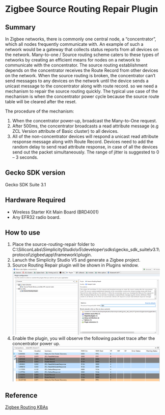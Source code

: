 # Zigbee Source Routing Repair Plugin #

## Summary ##

In Zigbee networks, there is commonly one central node, a “concentrator”, which all nodes frequently communicate with. An example of such a network would be a gateway that collects status reports from all devices on the network. Many-to-one / Source routing scheme caters to these types of networks by creating an efficient means for nodes on a network to communicate with the concentrator.
The source routing establishment depends on the concentrator receives the Route Record from other devices on the network. When the source routing is broken, the concentrator can’t send messages to any devices on the network until the device sends a unicast message to the concentrator along with route record. so we need a mechanism to repair the source routing quickly. The typical use case of the mechanism is when the concentrator power cycle because the source route table will be cleared after the reset.

The procedure of the mechanism:
1. When the concentrator power-up, broadcast the Many-to-One request.
2.  After 500ms, the concentrator broadcasts a read attribute message (e.g ZCL Version attribute of Basic cluster) to all devices.
3. All of the non-concentrator devices will respond a unicast read attribute response message along with Route Record. Devices need to add the random delay to send read attribute response, in case of all the devices send out the packet simultaneously. The range of jitter is suggested to 0 – 3 seconds.


## Gecko SDK version ##

Gecko SDK Suite 3.1

## Hardware Required ##

* Wireless Starter Kit Main Board (BRD4001)
* Any EFR32 radio board.


## How to use ##
1. Place the source-routing-repair folder to C:\SiliconLabs\SimplicityStudio\v5\developer\sdks\gecko_sdk_suite\v3.1\protocol\zigbee\app\framework\plugin.
2. Lanuch the Simplicity Studio V5 and generate a Zigbee project.
3. Source Routing Repair plugin will be shown in Plugins window.
![zigbee](doc/source-routing-repair-plugin.PNG)
4. Enable the plugin, you will observe the following packet trace after the concentrator power up.
![trace](doc/packet-trace.PNG)

## Reference ##
[Zigbee Routing KBAs](https://www.silabs.com/community/wireless/zigbee-and-thread/knowledge-base.entry.html/2020/04/02/_03_zigbee_routing-u5tT) 
